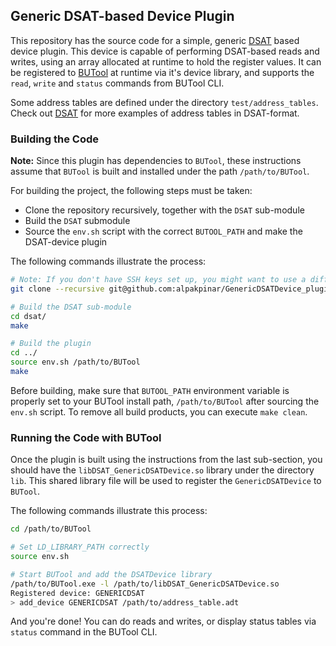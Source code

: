 ## Generic DSAT-based Device Plugin

This repository has the source code for a simple, generic [DSAT](https://gitlab.com/BU-EDF/dsat) based device plugin. This device
is capable of performing DSAT-based reads and writes, using an array allocated at runtime to hold the register values. It can be
registered to [BUTool](https://github.com/BU-Tools/BUTool/tree/release/v2.0) at runtime via it's device library, and supports the
`read`, `write` and `status` commands from BUTool CLI.

Some address tables are defined under the directory `test/address_tables`. Check out [DSAT](https://gitlab.com/BU-EDF/dsat) for
more examples of address tables in DSAT-format.

### Building the Code

**Note:** Since this plugin has dependencies to `BUTool`, these instructions assume that `BUTool` is built and installed under the path `/path/to/BUTool`. 

For building the project, the following steps must be taken:

- Clone the repository recursively, together with the `DSAT` sub-module
- Build the `DSAT` submodule
- Source the `env.sh` script with the correct `BUTOOL_PATH` and make the DSAT-device plugin

The following commands illustrate the process:

```bash
# Note: If you don't have SSH keys set up, you might want to use a different GitHub Auth 
git clone --recursive git@github.com:alpakpinar/GenericDSATDevice_plugin.git

# Build the DSAT sub-module
cd dsat/
make

# Build the plugin
cd ../
source env.sh /path/to/BUTool
make
```

Before building, make sure that `BUTOOL_PATH` environment variable is properly set to your BUTool install path, `/path/to/BUTool` after sourcing the `env.sh` script. To remove all build products, you can execute `make clean`.

### Running the Code with BUTool

Once the plugin is built using the instructions from the last sub-section, you should have the `libDSAT_GenericDSATDevice.so` library under the directory `lib`. This shared library file will be used to register the `GenericDSATDevice` to `BUTool`. 

The following commands illustrate this process:

```bash
cd /path/to/BUTool

# Set LD_LIBRARY_PATH correctly
source env.sh

# Start BUTool and add the DSATDevice library
/path/to/BUTool.exe -l /path/to/libDSAT_GenericDSATDevice.so
Registered device: GENERICDSAT
> add_device GENERICDSAT /path/to/address_table.adt
```

And you're done! You can do reads and writes, or display status tables via `status` command in the BUTool CLI.

